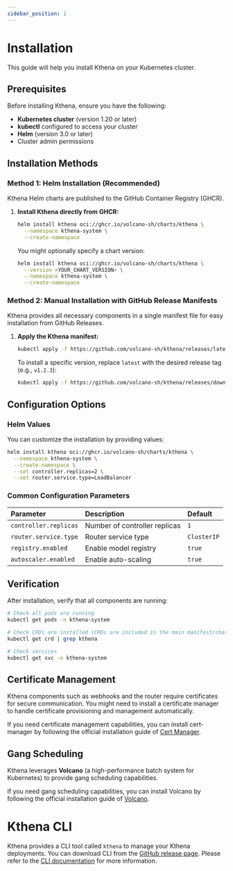 ```yaml
---
sidebar_position: 1
---
```


# Installation

This guide will help you install Kthena on your Kubernetes cluster.

## Prerequisites

Before installing Kthena, ensure you have the following:

-   **Kubernetes cluster** (version 1.20 or later)
-   **kubectl** configured to access your cluster
-   **Helm** (version 3.0 or later)
-   Cluster admin permissions

## Installation Methods

### Method 1: Helm Installation (Recommended)

Kthena Helm charts are published to the GitHub Container Registry (GHCR).

1.  **Install Kthena directly from GHCR:**

    ```bash
    helm install kthena oci://ghcr.io/volcano-sh/charts/kthena \
      --namespace kthena-system \
      --create-namespace
    ```

    You might optionally specify a chart version:

    ```bash
    helm install kthena oci://ghcr.io/volcano-sh/charts/kthena \
      --version <YOUR_CHART_VERSION> \
      --namespace kthena-system \
      --create-namespace
    ```

### Method 2: Manual Installation with GitHub Release Manifests

Kthena provides all necessary components in a single manifest file for easy installation from GitHub Releases.

1.  **Apply the Kthena manifest:**

    ```bash
    kubectl apply -f https://github.com/volcano-sh/kthena/releases/latest/download/kthena.yaml
    ```

    To install a specific version, replace `latest` with the desired release tag (e.g., `v1.2.3`):

    ```bash
    kubectl apply -f https://github.com/volcano-sh/kthena/releases/download/vX.Y.Z/kthena.yaml
    ```

## Configuration Options

### Helm Values

You can customize the installation by providing values:

```bash
helm install kthena oci://ghcr.io/volcano-sh/charts/kthena \
  --namespace kthena-system \
  --create-namespace \
  --set controller.replicas=2 \
  --set router.service.type=LoadBalancer
```

### Common Configuration Parameters

| Parameter | Description | Default |
| :------------------ | :---------------------------- | :-------- |
| `controller.replicas` | Number of controller replicas | `1` |
| `router.service.type` | Router service type | `ClusterIP` |
| `registry.enabled` | Enable model registry | `true` |
| `autoscaler.enabled` | Enable auto-scaling | `true` |

## Verification

After installation, verify that all components are running:

```bash
# Check all pods are running
kubectl get pods -n kthena-system

# Check CRDs are installed (CRDs are included in the main manifest/chart)
kubectl get crd | grep kthena

# Check services
kubectl get svc -n kthena-system
```

## Certificate Management

Kthena components such as webhooks and the router require certificates for secure communication. You might need to install a certificate manager to handle certificate provisioning and management automatically.

If you need certificate management capabilities, you can install cert-manager by following the official installation guide of [Cert Manager](https://cert-manager.io/docs/installation/).

## Gang Scheduling

Kthena leverages **Volcano** (a high-performance batch system for Kubernetes) to provide gang scheduling capabilities.

If you need gang scheduling capabilities, you can install Volcano by following the official installation guide of [Volcano](https://volcano.sh/en/docs/installation/).

# Kthena CLI
Kthena provides a CLI tool called `kthena` to manage your Kthena deployments. You can download CLI from the [GitHub release page](https://github.com/volcano-sh/kthena/releases/). Please refer to the [CLI documentation](../reference/cli/kthena.md) for more information.